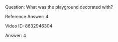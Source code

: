 Question: What was the playground decorated with?

Reference Answer: 4

Video ID: 8632946304

Answer: 4

